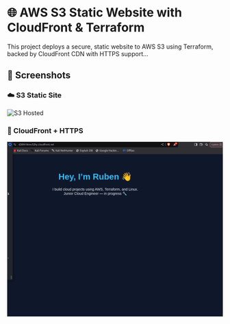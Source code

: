 # 🌐 AWS S3 Static Website with CloudFront & Terraform

This project deploys a secure, static website to AWS S3 using Terraform, backed by CloudFront CDN with HTTPS support...

## 📸 Screenshots

### ☁️ S3 Static Site

![S3 Hosted](screenshots/static-site.png)

### 🚀 CloudFront + HTTPS

![CloudFront](/cloudfront.png)

